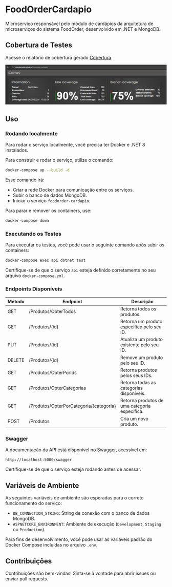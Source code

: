 # FoodOrderCardapio

Microserviço responsável pelo módulo de cardápios da arquitetura de microserviços do sistema FoodOrder, desenvolvido em .NET e MongoDB.

## Cobertura de Testes

Acesse o relatório de cobertura gerado [Cobertura](https://rafaelkamada.github.io/foodorder-cardapio/).

![Relatório de Cobertura](https://raw.githubusercontent.com/RafaelKamada/foodorder-cardapio/fase_4_b/docs/print_cobertura.png)
 
## Uso

### Rodando localmente

Para rodar o serviço localmente, você precisa ter Docker e .NET 8 instalados.

Para construir e rodar o serviço, utilize o comando:

```bash
docker-compose up --build -d
```

Esse comando irá:

* Criar a rede Docker para comunicação entre os serviços.
* Subir o banco de dados MongoDB.
* Iniciar o serviço `foodorder-cardapio`.

Para parar e remover os containers, use:

```bash
docker-compose down
```

### Executando os Testes

Para executar os testes, você pode usar o seguinte comando após subir os containers:

```bash
docker-compose exec api dotnet test
```

Certifique-se de que o serviço `api` esteja definido corretamente no seu arquivo `docker-compose.yml`.

### Endpoints Disponíveis

| Método | Endpoint                                | Descrição                                     |
| ------ | --------------------------------------- | --------------------------------------------- |
| GET    | /Produtos/ObterTodos                    | Retorna todos os produtos.                    |
| GET    | /Produtos/{id}                          | Retorna um produto específico pelo seu ID.    |
| PUT    | /Produtos/{id}                          | Atualiza um produto existente pelo seu ID.    |
| DELETE | /Produtos/{id}                          | Remove um produto pelo seu ID.                |
| GET    | /Produtos/ObterPorIds                   | Retorna produtos pelos seus IDs.              |
| GET    | /Produtos/ObterCategorias               | Retorna todas as categorias disponíveis.      |
| GET    | /Produtos/ObterPorCategoria/{categoria} | Retorna produtos de uma categoria específica. |
| POST   | /Produtos                               | Cria um novo produto.                         |

### Swagger

A documentação da API está disponível no Swagger, acessível em:

```
http://localhost:5000/swagger
```

Certifique-se de que o serviço esteja rodando antes de acessar.

## Variáveis de Ambiente

As seguintes variáveis de ambiente são esperadas para o correto funcionamento do serviço:

* `DB_CONNECTION_STRING`: String de conexão com o banco de dados MongoDB.
* `ASPNETCORE_ENVIRONMENT`: Ambiente de execução (`Development`, `Staging` ou `Production`).

Para fins de desenvolvimento, você pode usar as variáveis padrão do Docker Compose incluídas no arquivo `.env`.

## Contribuições

Contribuições são bem-vindas! Sinta-se à vontade para abrir issues ou enviar pull requests.
